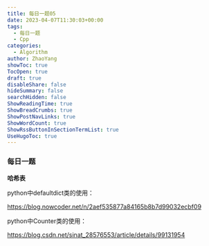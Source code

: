 ```yaml
---
title: 每日一题05
date: 2023-04-07T11:30:03+00:00
tags:
  - 每日一题
  - Cpp
categories:
  - Algorithm
author: ZhaoYang
showToc: true
TocOpen: true
draft: true
disableShare: false
hideSummary: false
searchHidden: false
ShowReadingTime: true
ShowBreadCrumbs: true
ShowPostNavLinks: true
ShowWordCount: true
ShowRssButtonInSectionTermList: true
UseHugoToc: true
---
```


### 每日一题

**哈希表**

python中defaultdict类的使用：

https://blog.nowcoder.net/n/2aef535877a84165b8b7d99032ecbf09

python中Counter类的使用：

https://blog.csdn.net/sinat_28576553/article/details/99131954

